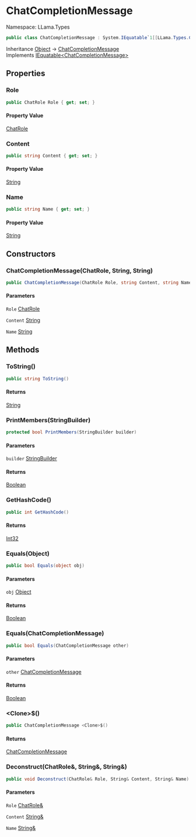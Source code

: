 # ChatCompletionMessage

Namespace: LLama.Types

```csharp
public class ChatCompletionMessage : System.IEquatable`1[[LLama.Types.ChatCompletionMessage, LLamaSharp, Version=0.2.0.0, Culture=neutral, PublicKeyToken=null]]
```

Inheritance [Object](https://docs.microsoft.com/en-us/dotnet/api/system.object) → [ChatCompletionMessage](./llama.types.chatcompletionmessage.md)<br>
Implements [IEquatable&lt;ChatCompletionMessage&gt;](https://docs.microsoft.com/en-us/dotnet/api/system.iequatable-1)

## Properties

### **Role**

```csharp
public ChatRole Role { get; set; }
```

#### Property Value

[ChatRole](./llama.types.chatrole.md)<br>

### **Content**

```csharp
public string Content { get; set; }
```

#### Property Value

[String](https://docs.microsoft.com/en-us/dotnet/api/system.string)<br>

### **Name**

```csharp
public string Name { get; set; }
```

#### Property Value

[String](https://docs.microsoft.com/en-us/dotnet/api/system.string)<br>

## Constructors

### **ChatCompletionMessage(ChatRole, String, String)**

```csharp
public ChatCompletionMessage(ChatRole Role, string Content, string Name)
```

#### Parameters

`Role` [ChatRole](./llama.types.chatrole.md)<br>

`Content` [String](https://docs.microsoft.com/en-us/dotnet/api/system.string)<br>

`Name` [String](https://docs.microsoft.com/en-us/dotnet/api/system.string)<br>

## Methods

### **ToString()**

```csharp
public string ToString()
```

#### Returns

[String](https://docs.microsoft.com/en-us/dotnet/api/system.string)<br>

### **PrintMembers(StringBuilder)**

```csharp
protected bool PrintMembers(StringBuilder builder)
```

#### Parameters

`builder` [StringBuilder](https://docs.microsoft.com/en-us/dotnet/api/system.text.stringbuilder)<br>

#### Returns

[Boolean](https://docs.microsoft.com/en-us/dotnet/api/system.boolean)<br>

### **GetHashCode()**

```csharp
public int GetHashCode()
```

#### Returns

[Int32](https://docs.microsoft.com/en-us/dotnet/api/system.int32)<br>

### **Equals(Object)**

```csharp
public bool Equals(object obj)
```

#### Parameters

`obj` [Object](https://docs.microsoft.com/en-us/dotnet/api/system.object)<br>

#### Returns

[Boolean](https://docs.microsoft.com/en-us/dotnet/api/system.boolean)<br>

### **Equals(ChatCompletionMessage)**

```csharp
public bool Equals(ChatCompletionMessage other)
```

#### Parameters

`other` [ChatCompletionMessage](./llama.types.chatcompletionmessage.md)<br>

#### Returns

[Boolean](https://docs.microsoft.com/en-us/dotnet/api/system.boolean)<br>

### **&lt;Clone&gt;$()**

```csharp
public ChatCompletionMessage <Clone>$()
```

#### Returns

[ChatCompletionMessage](./llama.types.chatcompletionmessage.md)<br>

### **Deconstruct(ChatRole&, String&, String&)**

```csharp
public void Deconstruct(ChatRole& Role, String& Content, String& Name)
```

#### Parameters

`Role` [ChatRole&](./llama.types.chatrole&.md)<br>

`Content` [String&](https://docs.microsoft.com/en-us/dotnet/api/system.string&)<br>

`Name` [String&](https://docs.microsoft.com/en-us/dotnet/api/system.string&)<br>

